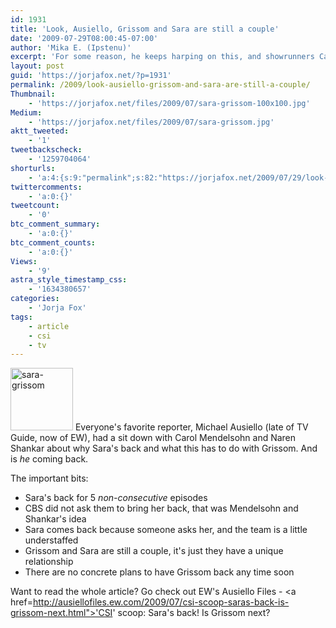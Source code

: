 ```yaml
---
id: 1931
title: 'Look, Ausiello, Grissom and Sara are still a couple'
date: '2009-07-29T08:00:45-07:00'
author: 'Mika E. (Ipstenu)'
excerpt: 'For some reason, he keeps harping on this, and showrunners Carol Mendelsohn and Naren Shankar keep telling him they''re still together.'
layout: post
guid: 'https://jorjafox.net/?p=1931'
permalink: /2009/look-ausiello-grissom-and-sara-are-still-a-couple/
Thumbnail:
    - 'https://jorjafox.net/files/2009/07/sara-grissom-100x100.jpg'
Medium:
    - 'https://jorjafox.net/files/2009/07/sara-grissom.jpg'
aktt_tweeted:
    - '1'
tweetbackscheck:
    - '1259704064'
shorturls:
    - 'a:4:{s:9:"permalink";s:82:"https://jorjafox.net/2009/07/29/look-ausiello-grissom-and-sara-are-still-a-couple/";s:7:"tinyurl";s:26:"http://tinyurl.com/ygwkknc";s:4:"isgd";s:18:"http://is.gd/53871";s:5:"bitly";s:19:"http://bit.ly/Mzi6h";}'
twittercomments:
    - 'a:0:{}'
tweetcount:
    - '0'
btc_comment_summary:
    - 'a:0:{}'
btc_comment_counts:
    - 'a:0:{}'
Views:
    - '9'
astra_style_timestamp_css:
    - '1634380657'
categories:
    - 'Jorja Fox'
tags:
    - article
    - csi
    - tv
---
```


<img src="//static.jorjafox.net/wordpress/2009/07/sara-grissom-100x100.jpg" alt="sara-grissom" title="sara-grissom" width="100" height="100" class="alignleft size-thumbnail wp-image-1932" /> Everyone's favorite reporter, Michael Ausiello (late of TV Guide, now of EW), had a sit down with Carol Mendelsohn and Naren Shankar about why Sara's back and what this has to do with Grissom. And is <em>he</em> coming back.

The important bits:
<ul>
	<li>Sara's back for 5 <em>non-consecutive</em> episodes</li>
	<li>CBS did not ask them to bring her back, that was Mendelsohn and Shankar's idea</li>
	<li>Sara comes back because someone asks her, and the team is a little understaffed</li>
	<li>Grissom and Sara are still a couple, it's just they have a unique relationship</li>
	<li>There are no concrete plans to have Grissom back any time soon</li>
</ul>

Want to read the whole article?  Go check out EW's Ausiello Files - <a href=http://ausiellofiles.ew.com/2009/07/csi-scoop-saras-back-is-grissom-next.html">'CSI' scoop: Sara's back! Is Grissom next?</a>